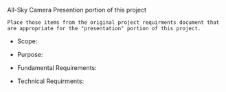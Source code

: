 All-Sky Camera Presention portion of this project

`Place those items from the original project requirments document that are appropriate for the "presentation" portion of this project.`

* Scope:


* Purpose:


* Fundamental Requirements:

* Technical Requirments:

